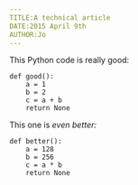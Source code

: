 ```yaml
---
TITLE:A technical article
DATE:2015 April 9th
AUTHOR:Jo
---
```


This Python code is really good:

    def good():
        a = 1
        b = 2
        c = a + b
        return None

This one is *even better:*

    def better():
        a = 128
        b = 256
        c = a * b
        return None

